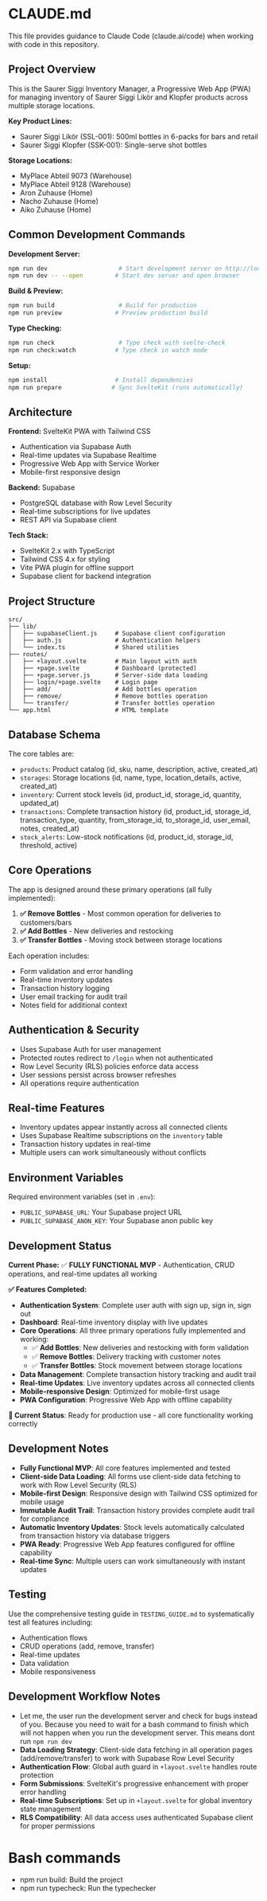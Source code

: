 # CLAUDE.md

This file provides guidance to Claude Code (claude.ai/code) when working with code in this repository.

## Project Overview

This is the Saurer Siggi Inventory Manager, a Progressive Web App (PWA) for managing inventory of Saurer Siggi Likör and Klopfer products across multiple storage locations.

**Key Product Lines:**
- Saurer Siggi Likör (SSL-001): 500ml bottles in 6-packs for bars and retail
- Saurer Siggi Klopfer (SSK-001): Single-serve shot bottles

**Storage Locations:**
- MyPlace Abteil 9073 (Warehouse)
- MyPlace Abteil 9128 (Warehouse)
- Aron Zuhause (Home)
- Nacho Zuhause (Home)
- Aiko Zuhause (Home)

## Common Development Commands

**Development Server:**
```bash
npm run dev                    # Start development server on http://localhost:5173
npm run dev -- --open         # Start dev server and open browser
```

**Build & Preview:**
```bash
npm run build                  # Build for production
npm run preview               # Preview production build
```

**Type Checking:**
```bash
npm run check                  # Type check with svelte-check
npm run check:watch           # Type check in watch mode
```

**Setup:**
```bash
npm install                   # Install dependencies
npm run prepare              # Sync SvelteKit (runs automatically)
```

## Architecture

**Frontend:** SvelteKit PWA with Tailwind CSS
- Authentication via Supabase Auth
- Real-time updates via Supabase Realtime
- Progressive Web App with Service Worker
- Mobile-first responsive design

**Backend:** Supabase
- PostgreSQL database with Row Level Security
- Real-time subscriptions for live updates
- REST API via Supabase client

**Tech Stack:**
- SvelteKit 2.x with TypeScript
- Tailwind CSS 4.x for styling
- Vite PWA plugin for offline support
- Supabase client for backend integration

## Project Structure

```
src/
├── lib/
│   ├── supabaseClient.js     # Supabase client configuration
│   ├── auth.js               # Authentication helpers
│   └── index.ts              # Shared utilities
├── routes/
│   ├── +layout.svelte        # Main layout with auth
│   ├── +page.svelte          # Dashboard (protected)
│   ├── +page.server.js       # Server-side data loading
│   ├── login/+page.svelte    # Login page
│   ├── add/                  # Add bottles operation
│   ├── remove/               # Remove bottles operation
│   └── transfer/             # Transfer bottles operation
└── app.html                  # HTML template
```

## Database Schema

The core tables are:
- `products`: Product catalog (id, sku, name, description, active, created_at)
- `storages`: Storage locations (id, name, type, location_details, active, created_at)
- `inventory`: Current stock levels (id, product_id, storage_id, quantity, updated_at)
- `transactions`: Complete transaction history (id, product_id, storage_id, transaction_type, quantity, from_storage_id, to_storage_id, user_email, notes, created_at)
- `stock_alerts`: Low-stock notifications (id, product_id, storage_id, threshold, active)

## Core Operations

The app is designed around these primary operations (all fully implemented):
1. **✅ Remove Bottles** - Most common operation for deliveries to customers/bars
2. **✅ Add Bottles** - New deliveries and restocking  
3. **✅ Transfer Bottles** - Moving stock between storage locations

Each operation includes:
- Form validation and error handling
- Real-time inventory updates
- Transaction history logging
- User email tracking for audit trail
- Notes field for additional context

## Authentication & Security

- Uses Supabase Auth for user management
- Protected routes redirect to `/login` when not authenticated
- Row Level Security (RLS) policies enforce data access
- User sessions persist across browser refreshes
- All operations require authentication

## Real-time Features

- Inventory updates appear instantly across all connected clients
- Uses Supabase Realtime subscriptions on the `inventory` table
- Transaction history updates in real-time
- Multiple users can work simultaneously without conflicts

## Environment Variables

Required environment variables (set in `.env`):
- `PUBLIC_SUPABASE_URL`: Your Supabase project URL
- `PUBLIC_SUPABASE_ANON_KEY`: Your Supabase anon public key

## Development Status

**Current Phase:** ✅ **FULLY FUNCTIONAL MVP** - Authentication, CRUD operations, and real-time updates all working

**✅ Features Completed:**
- **Authentication System**: Complete user auth with sign up, sign in, sign out
- **Dashboard**: Real-time inventory display with live updates
- **Core Operations**: All three primary operations fully implemented and working:
  - ✅ **Add Bottles**: New deliveries and restocking with form validation
  - ✅ **Remove Bottles**: Delivery tracking with customer notes
  - ✅ **Transfer Bottles**: Stock movement between storage locations
- **Data Management**: Complete transaction history tracking and audit trail
- **Real-time Updates**: Live inventory updates across all connected clients
- **Mobile-responsive Design**: Optimized for mobile-first usage
- **PWA Configuration**: Progressive Web App with offline capability

**🎯 Current Status**: Ready for production use - all core functionality working correctly

## Development Notes

- **Fully Functional MVP**: All core features implemented and tested
- **Client-side Data Loading**: All forms use client-side data fetching to work with Row Level Security (RLS)
- **Mobile-first Design**: Responsive design with Tailwind CSS optimized for mobile usage
- **Immutable Audit Trail**: Transaction history provides complete audit trail for compliance
- **Automatic Inventory Updates**: Stock levels automatically calculated from transaction history via database triggers
- **PWA Ready**: Progressive Web App features configured for offline capability
- **Real-time Sync**: Multiple users can work simultaneously with instant updates

## Testing

Use the comprehensive testing guide in `TESTING_GUIDE.md` to systematically test all features including:
- Authentication flows
- CRUD operations (add, remove, transfer)
- Real-time updates
- Data validation
- Mobile responsiveness

## Development Workflow Notes

- Let me, the user run the development server and check for bugs instead of you. Because you need to wait for a bash command to finish which will not happen when you run the development server. This means dont run `npm run dev`
- **Data Loading Strategy**: Client-side data fetching in all operation pages (add/remove/transfer) to work with Supabase Row Level Security
- **Authentication Flow**: Global auth guard in `+layout.svelte` handles route protection
- **Form Submissions**: SvelteKit's progressive enhancement with proper error handling
- **Real-time Subscriptions**: Set up in `+layout.svelte` for global inventory state management
- **RLS Compatibility**: All data access uses authenticated Supabase client for proper permissions


# Bash commands
- npm run build: Build the project
- npm run typecheck: Run the typechecker